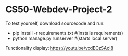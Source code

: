 # CS50-Webdev-Project-2

To test yourself, download sourcecode and run:
- pip install -r requirements.txt #(installs requirements)
- python manage.py runserver #(starts local server)

Functionality display: https://youtu.be/vcdECzSAcI8
